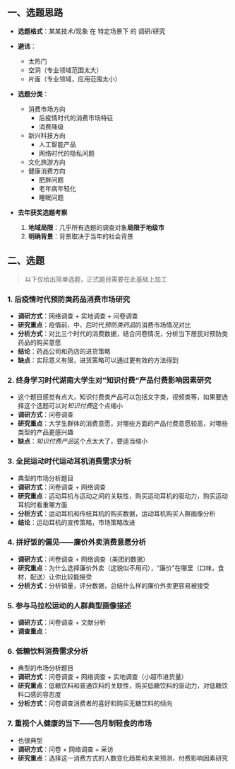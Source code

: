 ## 一、选题思路

- **选题格式**：某某技术/现象 在 特定场景下 的 调研/研究

- **避讳**：
	- 太热门
	- 空洞（专业领域范围太大）
	- 片面（专业领域，应用范围太小）

- **选题分类**：
	- 消费市场方向
		- 后疫情时代的消费市场特征
		- 消费降级
	- 新兴科技方向
		- 人工智能产品
		- 网络时代的隐私问题
	- 文化旅游方向
	- 健康消费方向
		- 肥胖问题
		- 老年病年轻化
		- 睡眠问题

- **去年获奖选题考察**
	1. **地域局限**：几乎所有选题的调查对象**局限于地级市**
	2. **明确背景**：背景取决于当年的社会背景

## 二、选题

> 以下仅给出简单选题，正式题目需要在此基础上加工

### 1. 后疫情时代预防类药品消费市场研究

- **调研方式**：网络调查 + 实地调查 + 问卷调查
- **研究重点**：疫情前、中、后时代*预防类药品*的消费市场情况对比
- **分析方式**：对比三个时代的消费数据，结合问卷情况，分析当下居民对预防类药品的购买意愿
- **结论**：药品公司和药店的进货策略
- **缺点**：实际意义有限，进货策略可以通过更有效的方法得到

### 2. 终身学习时代湖南大学生对”知识付费“产品付费影响因素研究

- 这个题目感觉有点大，知识付费类产品可以包括文字类，视频类等，如果要选择这个选题可以对*知识付费*这个点缩小
- **调研方式**：问卷调查
- **研究重点**：大学生群体的消费意愿，对哪些方面的产品付费意愿较高，对哪些类型的产品更感兴趣
- **缺点**：*知识付费产品*这个点太大了，要适当缩小

### 3. 全民运动时代运动耳机消费需求分析

- 典型的市场分析题目
- **调研方式**：问卷调查 + 网络调查
- **研究重点**：运动耳机与运动之间的关联性，购买运动耳机的驱动力，购买运动耳机时看重哪方面
- **分析方式**：运动耳机和传统耳机的购买数据，运动耳机购买人群画像分析
- **结论**：运动耳机的宣传策略，市场策略改进

### 4. 拼好饭的偏见——廉价外卖消费意愿分析

- **调研方式**：问卷调查 + 网络调查（美团的数据）
- **研究重点**：为什么选择廉价外卖（这貌似不用问），“廉价”在哪里（口味，食材，配送）让你比较能接受
- **分析方式**：分析销量，评分数据，总结什么样的廉价外卖更容易被接受


### 5. 参与马拉松运动的人群典型画像描述

- **调研方式**：问卷调查 + 文献分析
- **调查重点**：


### 6. 低糖饮料消费需求分析

- 典型的市场分析题目
- **调研方式**：问卷调查 + 网络调查 + 实地调查（小超市进货量）
- **研究重点**：低糖饮料和普通饮料的关联性，购买低糖饮料的驱动力，对低糖饮料口感的容忍度
- **分析方式**：问卷调查消费者的喜好和购买无糖饮料的倾向

### 7. 重视个人健康的当下——包月制轻食的市场

- 也很典型
- **调研方式**：问卷 + 网络调查 + 采访
- **研究重点**：选择这一消费方式的人数变化趋势和未来预测，付费影响因素研究